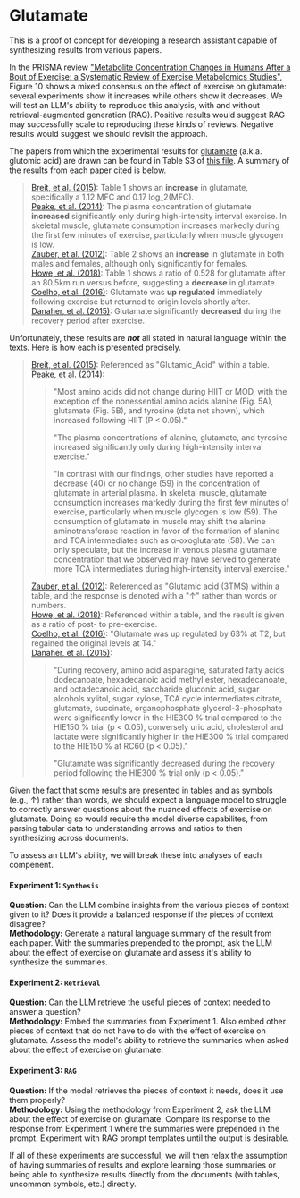 # Glutamate

This is a proof of concept for developing a research assistant capable of synthesizing results from various papers.

In the PRISMA review ["Metabolite Concentration Changes in Humans After a Bout of Exercise: a Systematic Review of Exercise Metabolomics Studies"](https://www.ncbi.nlm.nih.gov/pmc/articles/PMC7010904/), Figure 10 shows a mixed consensus on the effect of exercise on glutamate: several experiments show it increases while others show it decreases. We will test an LLM's ability to reproduce this analysis, with and without retrieval-augmented generation (RAG). Positive results would suggest RAG may successfully scale to reproducing these kinds of reviews. Negative results would suggest we should revisit the approach.

The papers from which the experimental results for [glutamate](https://en.wikipedia.org/wiki/Glutamate_(neurotransmitter)) (a.k.a. glutomic acid) are drawn can be found in Table S3 of [this file](https://www.ncbi.nlm.nih.gov/pmc/articles/PMC7010904/bin/40798_2020_238_MOESM1_ESM.docx). A summary of the results from each paper cited is below.

> [Breit, et al. (2015)](https://www.ncbi.nlm.nih.gov/pmc/articles/PMC4552566/): Table 1 shows an **increase** in glutamate, specifically a 1.12 MFC and 0.17 log_2(MFC).  
> [Peake, et al. (2014)](https://journals.physiology.org/doi/full/10.1152/ajpendo.00276.2014?rfr_dat=cr_pub++0pubmed&url_ver=Z39.88-2003&rfr_id=ori%3Arid%3Acrossref.org): The plasma concentration of glutamate **increased** significantly only during high-intensity interval exercise. In skeletal muscle, glutamate consumption increases markedly during the first few minutes of exercise, particularly when muscle glycogen is low.  
> [Zauber, et al. (2012)](https://analyticalsciencejournals.onlinelibrary.wiley.com/doi/10.1002/pmic.201100228): Table 2 shows an **increase** in glutamate in both males and females, although only significantly for females.  
> [Howe, et al. (2018)](https://www.ncbi.nlm.nih.gov/pmc/articles/PMC5876003/): Table 1 shows a ratio of 0.528 for glutamate after an 80.5km run versus before, suggesting a **decrease** in glutamate.  
> [Coelho, et al. (2016)](https://www.ncbi.nlm.nih.gov/pmc/articles/PMC5133105/): Glutamate was **up regulated** immediately following exercise but returned to origin levels shortly after.  
> [Danaher, et al. (2015)](https://link.springer.com/article/10.1007/s11306-015-0883-7): Glutamate significantly **decreased** during the recovery period after exercise.

Unfortunately, these results are ***not*** all stated in natural language within the texts. Here is how each is presented precisely.

> [Breit, et al. (2015)](https://www.ncbi.nlm.nih.gov/pmc/articles/PMC4552566/): Referenced as "Glutamic_Acid" within a table.  
> [Peake, et al. (2014)](https://journals.physiology.org/doi/full/10.1152/ajpendo.00276.2014?rfr_dat=cr_pub++0pubmed&url_ver=Z39.88-2003&rfr_id=ori%3Arid%3Acrossref.org):
>> "Most amino acids did not change during HIIT or MOD, with the exception of the nonessential amino acids alanine (Fig. 5A), glutamate (Fig. 5B), and tyrosine (data not shown), which increased following HIIT (P < 0.05)."
>>  
>> "The plasma concentrations of alanine, glutamate, and tyrosine increased significantly only during high-intensity interval exercise."
>>
>> "In contrast with our findings, other studies have reported a decrease (40) or no change (59) in the concentration of glutamate in arterial plasma. In skeletal muscle, glutamate consumption increases markedly during the first few minutes of exercise, particularly when muscle glycogen is low (59). The consumption of glutamate in muscle may shift the alanine aminotransferase reaction in favor of the formation of alanine and TCA intermediates such as α-oxoglutarate (58). We can only speculate, but the increase in venous plasma glutamate concentration that we observed may have served to generate more TCA intermediates during high-intensity interval exercise."
>
> [Zauber, et al. (2012)](https://analyticalsciencejournals.onlinelibrary.wiley.com/doi/10.1002/pmic.201100228): Referenced as "Glutamic acid (3TMS) within a table, and the response is denoted with a "↑" rather than words or numbers.  
> [Howe, et al. (2018)](https://www.ncbi.nlm.nih.gov/pmc/articles/PMC5876003/): Referenced within a table, and the result is given as a ratio of post- to pre-exercise.  
> [Coelho, et al. (2016)](https://www.ncbi.nlm.nih.gov/pmc/articles/PMC5133105/): "Glutamate was up regulated by 63% at T2, but regained the original levels at T4."  
> [Danaher, et al. (2015)](https://link.springer.com/article/10.1007/s11306-015-0883-7):
>> "During recovery, amino acid asparagine, saturated fatty acids dodecanoate, hexadecanoic acid methyl ester, hexadecanoate, and octadecanoic acid, saccharide gluconic acid, sugar alcohols xylitol, sugar xylose, TCA cycle intermediates citrate, glutamate, succinate, organophosphate glycerol-3-phosphate were significantly lower in the HIE300 % trial compared to the HIE150 % trial (p < 0.05), conversely uric acid, cholesterol and lactate were significantly higher in the HIE300 % trial compared to the HIE150 % at RC60 (p < 0.05)."
>> 
>> "Glutamate was significantly decreased during the recovery period following the HIE300 % trial only (p < 0.05)."

Given the fact that some results are presented in tables and as symbols (e.g., ↑) rather than words, we should expect a language model to struggle to correctly answer questions about the nuanced effects of exercise on glutamate. Doing so would require the model diverse capabilites, from parsing tabular data to understanding arrows and ratios to then synthesizing across documents.

To assess an LLM's ability, we will break these into analyses of each compenent.

#### **Experiment 1: `Synthesis`**  
**Question:** Can the LLM combine insights from the various pieces of context given to it? Does it provide a balanced response if the pieces of context disagree?  
**Methodology:** Generate a natural language summary of the result from each paper. With the summaries prepended to the prompt, ask the LLM about the effect of exercise on glutamate and assess it's ability to synthesize the summaries.

#### **Experiment 2: `Retrieval`**  
**Question:** Can the LLM retrieve the useful pieces of context needed to answer a question?  
**Methodology:** Embed the summaries from Experiment 1. Also embed other pieces of context that do not have to do with the effect of exercise on glutamate. Assess the model's ability to retrieve the summaries when asked about the effect of exercise on glutamate.

#### **Experiment 3: `RAG`**  
**Question:** If the model retrieves the pieces of context it needs, does it use them properly?  
**Methodology:** Using the methodology from Experiment 2, ask the LLM about the effect of exercise on glutamate. Compare its response to the response from Experiment 1 where the summaries were prepended in the prompt. Experiment with RAG prompt templates until the output is desirable.

If all of these experiments are successful, we will then relax the assumption of having summaries of results and explore learning those summaries or being able to synthesize results directly from the documents (with tables, uncommon symbols, etc.) directly.
